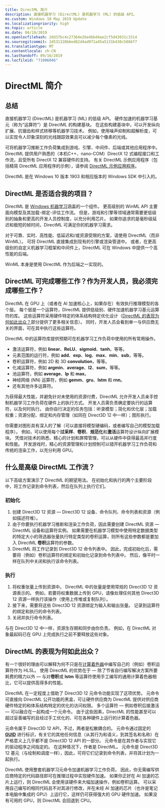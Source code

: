 ```yaml
---
title: DirectML 简介
description: 直接机器学习 (DirectML) 是机器学习 (ML) 的低级 API。
ms.custom: Windows 10 May 2019 Update
ms.localizationpriority: high
ms.topic: article
ms.date: 04/19/2019
ms.openlocfilehash: 2dd37bc4c27364e26e4bbd4ae2cf5d43031c3314
ms.sourcegitcommit: 2d531328b6ed82d4ad971a45a5131b430c5866f7
ms.translationtype: MT
ms.contentlocale: zh-CN
ms.lasthandoff: 09/16/2019
ms.locfileid: "71006046"
---
```

# <a name="introduction-to-directml"></a>DirectML 简介

## <a name="summary"></a>总结

直接机器学习 (DirectML) 是机器学习 (ML) 的低级 API。 硬件加速的机器学习基元（称为“运算符”）是 DirectML 的构建基块。 在这些构建基块中，可以开发纵向扩展、抗锯齿和样式转移等机器学习技术。 例如，使用噪声抑制和超解析度，可以实现令人印象深刻的光线跟踪效果且可以减少每个像素的光线。

可将机器学习推断工作负荷集成到游戏、引擎、中间件、后端或其他应用程序中。 DirectML 提供用户熟悉的（本机C++、nano-COM）DirectX 12 式编程接口和工作流，且受所有 DirectX 12 兼容硬件的支持。 有关 DirectML 示例应用程序（包括精简 DirectML 应用程序的示例），请参阅 [DirectML 示例应用程序](dml-min-app.md)。

DirectML 是在 Windows 10 版本 1903 和相应版本的 Windows SDK 中引入的。

## <a name="is-directml-appropriate-for-my-project"></a>DirectML 是否适合我的项目？

DirectML 是 [Windows 机器学习](/windows/ai)涵盖的一个组件。 更高级别的 WinML API 主要面向模型及其加载-绑定-评估工作流。 但是，游戏和引擎等领域通常需要更低级别的抽象和更高的开发人员控制度，以充分利用芯片。 如果你追求的是毫秒级延迟和极短的帧时间，DirectML 可满足你的机器学习需求。

对于可靠、实时、高性能、低延迟和/或资源受限的方案，请使用 DirectML（而非 WinML）。 可将 DirectML 直接集成到现有的引擎或渲染管道中。 或者，在更高级别的自定义机器学习框架和中间件上，DirectML 可在 Windows 中提供一个高性能的后端。

WinML 本身是使用 DirectML 作为后端之一实现的。

## <a name="what-work-does-directml-do-and-what-work-must-i-do-as-the-developer"></a>DirectML 可完成哪些工作？作为开发人员，我必须完成哪些工作？

DirectML 在 GPU 上（或者在 AI 加速核心上，如果存在）有效执行推理模型的各个层。 每个层是一个运算符，DirectML 提供低级别、硬件加速机器学习基元运算符的库。 这些运算符采用硬件特定的体系结构特定优化设计（[DirectML 的表现为何如此出众？](#why-does-directml-perform-so-well)部分提供了更多相关信息）。 同时，开发人员会看到单一与供应商无关的界面，可在其中执行这些运算符。

DirectML 中的运算符库提供预期可在机器学习工作负荷中使用的所有常用操作。

- 激活运算符，例如 **linear**、**ReLU**、**sigmoid**、**tanh**，等等。
- 元素范围的运行符，例如 **add**、**exp**、**log**、**max**、**min**、**sub**，等等。
- 卷积运算符，例如 2D 和 3D **convolution**，等等。
- 化减运算符，例如 **argmin**、**average**、**l2**、**sum**，等等。
- 池运算符，例如 **average**、**lp** 和 **max**。
- 神经网络 (NN) 运算符，例如 **gemm**、**gru**、**lstm** 和 **rnn**。
- 还有其他许多运算符。

为获得最大性能，并避免针对未使用的资源付费，DirectML 允许开发人员亲手控制机器学习工作负荷在硬件上的执行方式。 开发人员需负责确定要执行的运算符，以及何时执行。 由你自行决定的任务包括：听录模型；简化和优化层；加载权重；资源分配、绑定和内存管理（如同在 Direct3D 12 中一样）；图形执行。

你需要对图形具有深入的了解（可以直接将模型硬编码，或者编写自己的模型加载程序）。 例如，可以使用每个**过采样**、**卷积**、**规范化**和**激活**运算符设计纵向扩展模块。 凭借对技术的熟悉、精心的计划和屏障管理，可以从硬件中获得最高并行度和性能。 开发游戏时，精心的资源管理和计划控制可以错开机器学习工作负荷和传统的渲染工作，以充分利用 GPU。

## <a name="whats-the-high-level-directml-workflow"></a>什么是高级 DirectML 工作流？

以下高级方案演示了 DirectML 的期望用法。 在初始化和执行的两个主要阶段中，将工作记录到命令列表，然后在队列上执行它们。

### <a name="initialization"></a>初始化

1. 创建 Direct3D 12 资源 &mdash; Direct3D 12 设备、命令队列、命令列表和资源（例如描述符堆）。
2. 由于你要执行机器学习推断和渲染工作负荷，因此需要创建 DirectML 资源 &mdash; DirectML 设备和运算符实例。 如果需要在机器学习模型中使用特定数据类型的特定大小的筛选器张量执行特定类型的卷积运算，则所有这些参数都是要加入 DirectML **卷积**运算符的参数。
3. DirectML 将工作记录到 Direct3D 12 命令列表中。 因此，完成初始化后，需要将（例如）卷积运算符的绑定和初始化记录到命令列表中。 然后，像平时一样在队列中关闭和执行该命令列表。

### <a name="execution"></a>执行

1. 将权重张量上传到资源中。 DirectML 中的张量是使用常规的 Direct3D 12 资源表示的。 例如，若要将权重数据上传到 GPU，请像处理任何其他 Direct3D 12 资源一样执行该操作（使用上传堆或复制队列）。
2. 接下来，需要将这些 Direct3D 12 资源绑定为输入和输出张量。 记录到运算符的绑定和执行的命令列表。
3. 关闭并执行命令列表。

与在 Direct3D 12 中一样，资源生存期和同步由你负责。 例如，在 DirectML 对象最起码已在 GPU 上完成执行之前不要释放这些对象。

## <a name="why-does-directml-perform-so-well"></a>DirectML 的表现为何如此出众？

有一个很好的理由可以解释为何不只是在[计算着色器](/windows/desktop/direct3d12/pipelines-and-shaders-with-directx-12#direct3d-12-compute-pipeline)中编写自己的（例如）卷积运算符作为 HLSL。 使用 DirectML 的优势在于 &mdash; 除了节省自行编写解决方案所要耗费的精力以外 &mdash; 与对**卷积**或 **lstm** 等运算符使用手工编写的通用计算着色器相比，它可以提供高得多的性能。

DirectML 在一定程度上借助了 Direct3D 12 元命令功能实现了这项优势。 元命令可直接向 DirectML 公开功能的黑盒，可让硬件供应商为 DirectML 提供对供应商硬件特定的和体系结构特定的优化的访问权限。 多个运算符 &mdash; 例如卷积后接激活&mdash; 可以融合在一起构成一个元命令。 由于这些因素，DirectML 的性能甚至可以超过妥善编写的且经过手工优化的、可在各种硬件上运行的计算着色器。

元命令属于 Direct3D 12 API，不过，两者是松散耦合的。 元命令通过固定的 [**GUID**](/windows/win32/api/guiddef/ns-guiddef-guid) 进行标识，有关它的其他任何信息（从其行为和语义，到其签名和名称）在严格意义上几乎都不是 Direct3D 12 API 的一部分。 元命令是在其作者与实现它的驱动程序之间指定的。 在这种情况下，作者是 DirectML。 元命令是 Direct3D 12 基元（与绘制和调度一样），因此，可将它们记录到命令列表，并将其计划为一起执行。

DirectML 使用整套机器学习元命令加速机器学习工作负荷。 因此，你无需编写供应商特定的代码路径即可在推理过程中实现硬件加速。 如果你正好在 AI 加速的芯片上运行，则 DirectML 会使用该硬件来大幅加速操作，例如卷积运算。 可以采用自己编写的相同代码且不对其进行修改，并在未经 AI 加速的芯片（也许是笔记本电脑中集成的 GPU）上运行它，这样仍可获得强大的 GPU 硬件加速。 如果没有可用的 GPU，则 DirectML 会回退到 CPU。
